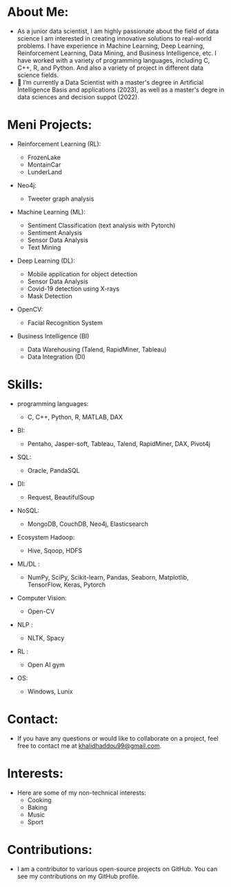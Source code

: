 # About Me:
  - As a junior data scientist, I am highly passionate about the field of data science I am  interested in creating innovative solutions to real-world problems. I have experience in Machine Learning, Deep Learning, Reinforcement Learning, Data Mining, and Business Intelligence, etc. I have worked with a variety of programming languages, including C, C++, R, and Python. And also a variety of project in different data science fields.
  - 🌱 I’m currently a Data Scientist with a master's degree in Artificial Intelligence Basis and applications (2023), as well as a master's degre in data sciences and decision suppot (2022).

# Meni Projects:

- Reinforcement Learning (RL):
  - FrozenLake  
  - MontainCar 
  - LunderLand 
     
- Neo4j:
  - Tweeter graph analysis

- Machine Learning (ML):
  - Sentiment Classification (text analysis with Pytorch)
  - Sentiment Analysis
  - Sensor Data Analysis 
  - Text Mining

- Deep Learning (DL):
  - Mobile application for object detection
  - Sensor Data Analysis
  - Covid-19 detection using X-rays
  - Mask Detection

- OpenCV:
  - Facial Recognition System

- Business Intelligence (BI)
  - Data Warehousing (Talend, RapidMiner, Tableau)
  - Data Integration (DI)


# Skills:
- programming languages:
  - C, C++, Python, R, MATLAB, DAX 
    
- BI:
  - Pentaho, Jasper-soft, Tableau, Talend, RapidMiner, DAX, Pivot4j
    
- SQL:
  - Oracle, PandaSQL
    
- DI:
  - Request, BeautifulSoup 
  
- NoSQL:
  - MongoDB, CouchDB, Neo4j, Elasticsearch
 
- Ecosystem Hadoop:
  - Hive, Sqoop, HDFS
  
- ML/DL : 
  - NumPy, SciPy, Scikit-learn, Pandas, Seaborn, Matplotlib, TensorFlow, Keras, Pytorch
  
- Computer Vision: 
  - Open-CV
  
- NLP :
  - NLTK, Spacy
  
- RL : 
  - Open AI gym
  
- OS:
  - Windows, Lunix

# Contact:
  - If you have any questions or would like to collaborate on a project, feel free to contact me at   khalidhaddou99@gmail.com.

# Interests:
  - Here are some of my non-technical interests:
    - Cooking  
    - Baking
    - Music
    - Sport
    
# Contributions:
  - I am a contributor to various open-source projects on GitHub. You can see my contributions on my GitHub profile.

<!---
KHHD99/KHHD99 is a ✨ special ✨ repository because its `README.md` (this file) appears on your GitHub profile.
You can click the Preview link to take a look at your changes.
--->
